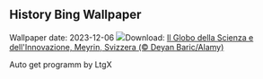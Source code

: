 ## History Bing Wallpaper
Wallpaper date: 2023-12-06
![](https://www.bing.com/th?id=OHR.CERNCenter_IT-IT7703237529_UHD.jpg&w=1000)Download: [Il Globo della Scienza e dell'Innovazione, Meyrin, Svizzera (© Deyan Baric/Alamy)](https://www.bing.com/th?id=OHR.CERNCenter_IT-IT7703237529_UHD.jpg)

Auto get programm by LtgX
